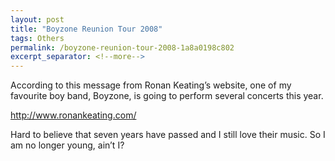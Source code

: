 ```yaml
---
layout: post
title: "Boyzone Reunion Tour 2008"
tags: Others
permalink: /boyzone-reunion-tour-2008-1a8a0198c802
excerpt_separator: <!--more-->
---
```

According to this message from Ronan Keating’s website, one of my favourite boy band, Boyzone, is going to perform several concerts this year.

http://www.ronankeating.com/

Hard to believe that seven years have passed and I still love their music. So I am no longer young, ain’t I?
<!--more-->